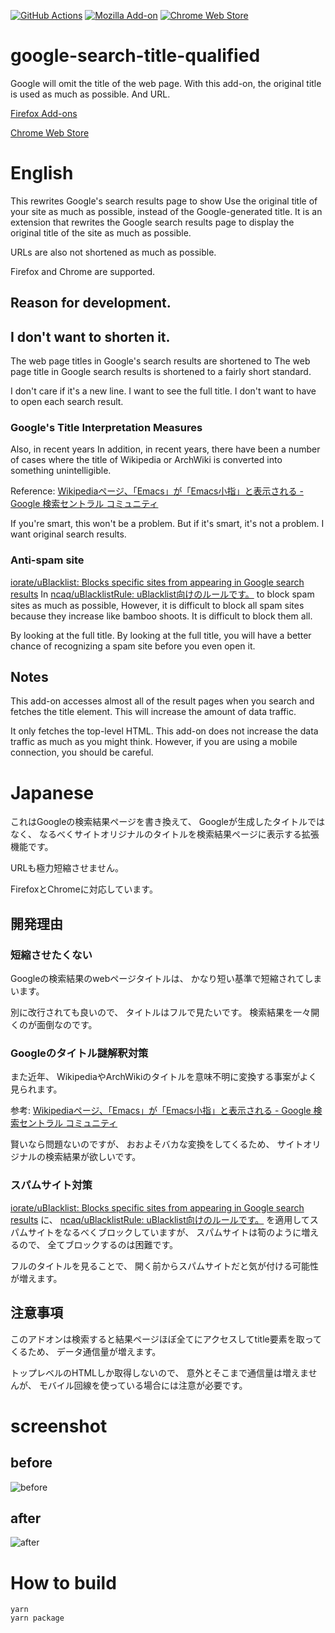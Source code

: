 [![GitHub Actions](https://github.com/ncaq/google-search-title-qualified/actions/workflows/check.yml/badge.svg)](https://github.com/ncaq/google-search-title-qualified/actions/workflows/check.yml)
[![Mozilla Add-on](https://img.shields.io/amo/users/google-search-title-qualified.svg)](https://addons.mozilla.org/firefox/addon/google-search-title-qualified/)
[![Chrome Web Store](https://img.shields.io/chrome-web-store/users/bjcnnhojddnonjmhlpdjcdcfmofliagb.svg)](https://chrome.google.com/webstore/detail/google-search-title-quali/bjcnnhojddnonjmhlpdjcdcfmofliagb)

# google-search-title-qualified

Google will omit the title of the web page. With this add-on, the original title is used as much as possible.
And URL.

[Firefox Add-ons](https://addons.mozilla.org/firefox/addon/google-search-title-qualified/)

[Chrome Web Store](https://chrome.google.com/webstore/detail/google-search-title-quali/bjcnnhojddnonjmhlpdjcdcfmofliagb)

# English

This rewrites Google's search results page to show Use the original title of your site as much as possible, instead of the Google-generated title.
It is an extension that rewrites the Google search results page to display the original title of the site as much as possible.

URLs are also not shortened as much as possible.

Firefox and Chrome are supported.

## Reason for development.

## I don't want to shorten it.

The web page titles in Google's search results are shortened to The web page title in Google search results is shortened to a fairly short standard.

I don't care if it's a new line.
I want to see the full title.
I don't want to have to open each search result.

### Google's Title Interpretation Measures

Also, in recent years In addition, in recent years, there have been a number of cases where the title of Wikipedia or ArchWiki is converted into something unintelligible.

Reference: [Wikipediaページ、「Emacs」が「Emacs小指」と表示される - Google 検索セントラル コミュニティ](https://support.google.com/webmasters/thread/68265671/wikipedia%E3%83%9A%E3%83%BC%E3%82%B8%E3%80%81%E3%80%8Cemacs%E3%80%8D%E3%81%8C%E3%80%8Cemacs%E5%B0%8F%E6%8C%87%E3%80%8D%E3%81%A8%E8%A1%A8%E7%A4%BA%E3%81%95%E3%82%8C%E3%82%8B?hl=ja)

If you're smart, this won't be a problem.
But if it's smart, it's not a problem.
I want original search results.

### Anti-spam site

[iorate/uBlacklist: Blocks specific sites from appearing in Google search results](https://github.com/iorate/uBlacklist)
In
[ncaq/uBlacklistRule: uBlacklist向けのルールです。](https://github.com/ncaq/uBlacklistRule/)
to block spam sites as much as possible,
However, it is difficult to block all spam sites because they increase like bamboo shoots.
It is difficult to block them all.

By looking at the full title. By looking at the full title, you will have a better chance of recognizing a spam site before you even open it.

## Notes

This add-on accesses almost all of the result pages when you search and fetches the title element.
This will increase the amount of data traffic.

It only fetches the top-level HTML.
This add-on does not increase the data traffic as much as you might think.
However, if you are using a mobile connection, you should be careful.

# Japanese

これはGoogleの検索結果ページを書き換えて、
Googleが生成したタイトルではなく、
なるべくサイトオリジナルのタイトルを検索結果ページに表示する拡張機能です。

URLも極力短縮させません。

FirefoxとChromeに対応しています。

## 開発理由

### 短縮させたくない

Googleの検索結果のwebページタイトルは、
かなり短い基準で短縮されてしまいます。

別に改行されても良いので、
タイトルはフルで見たいです。
検索結果を一々開くのが面倒なのです。

### Googleのタイトル謎解釈対策

また近年、
WikipediaやArchWikiのタイトルを意味不明に変換する事案がよく見られます。

参考: [Wikipediaページ、「Emacs」が「Emacs小指」と表示される - Google 検索セントラル コミュニティ](https://support.google.com/webmasters/thread/68265671/wikipedia%E3%83%9A%E3%83%BC%E3%82%B8%E3%80%81%E3%80%8Cemacs%E3%80%8D%E3%81%8C%E3%80%8Cemacs%E5%B0%8F%E6%8C%87%E3%80%8D%E3%81%A8%E8%A1%A8%E7%A4%BA%E3%81%95%E3%82%8C%E3%82%8B?hl=ja)

賢いなら問題ないのですが、
おおよそバカな変換をしてくるため、
サイトオリジナルの検索結果が欲しいです。

### スパムサイト対策

[iorate/uBlacklist: Blocks specific sites from appearing in Google search results](https://github.com/iorate/uBlacklist)
に、
[ncaq/uBlacklistRule: uBlacklist向けのルールです。](https://github.com/ncaq/uBlacklistRule/)
を適用してスパムサイトをなるべくブロックしていますが、
スパムサイトは筍のように増えるので、
全てブロックするのは困難です。

フルのタイトルを見ることで、
開く前からスパムサイトだと気が付ける可能性が増えます。

## 注意事項

このアドオンは検索すると結果ページほぼ全てにアクセスしてtitle要素を取ってくるため、
データ通信量が増えます。

トップレベルのHTMLしか取得しないので、
意外とそこまで通信量は増えませんが、
モバイル回線を使っている場合には注意が必要です。

# screenshot

## before

![before](docs/before.png)

## after

![after](docs/after.png)

# How to build

~~~console
yarn
yarn package
~~~
